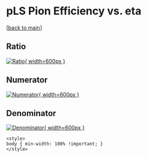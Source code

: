 # pLS Pion Efficiency vs. eta

[[back to main](./)]



## Ratio

[![Ratio](../mtv/var/pLS_211_eff_eta.png){ width=600px }](../mtv/var/pLS_211_eff_eta.pdf)

## Numerator

[![Numerator](../mtv/num/pLS_211_eff_eta_num.png){ width=600px }](../mtv/num/pLS_211_eff_eta_num.pdf)

## Denominator

[![Denominator](../mtv/den/pLS_211_eff_eta_den.png){ width=600px }](../mtv/den/pLS_211_eff_eta_den.pdf)


``` {=html}
<style>
body { min-width: 100% !important; }
</style>
```
